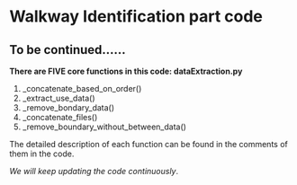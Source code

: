 # Walkway Identification part code

To be continued......
--------------------------------------------------

**There are FIVE core functions in this code: dataExtraction.py**
1. _concatenate_based_on_order()
2. _extract_use_data()
3. _remove_bondary_data()
4. _concatenate_files()
5. _remove_boundary_without_between_data()

The detailed description of each function can be found in the comments of them in the code.

_We will keep updating the code continuously_.